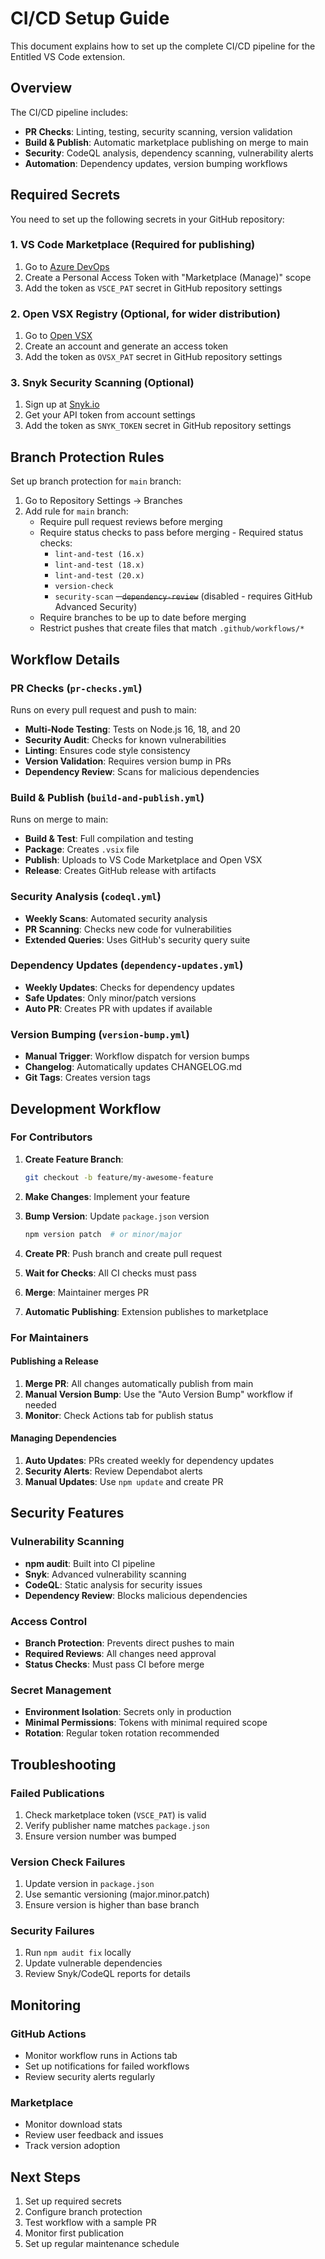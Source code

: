 # CI/CD Setup Guide

This document explains how to set up the complete CI/CD pipeline for the Entitled VS Code extension.

## Overview

The CI/CD pipeline includes:
- **PR Checks**: Linting, testing, security scanning, version validation
- **Build & Publish**: Automatic marketplace publishing on merge to main
- **Security**: CodeQL analysis, dependency scanning, vulnerability alerts
- **Automation**: Dependency updates, version bumping workflows

## Required Secrets

You need to set up the following secrets in your GitHub repository:

### 1. VS Code Marketplace (Required for publishing)

1. Go to [Azure DevOps](https://dev.azure.com)
2. Create a Personal Access Token with "Marketplace (Manage)" scope
3. Add the token as `VSCE_PAT` secret in GitHub repository settings

### 2. Open VSX Registry (Optional, for wider distribution)

1. Go to [Open VSX](https://open-vsx.org)
2. Create an account and generate an access token
3. Add the token as `OVSX_PAT` secret in GitHub repository settings

### 3. Snyk Security Scanning (Optional)

1. Sign up at [Snyk.io](https://snyk.io)
2. Get your API token from account settings
3. Add the token as `SNYK_TOKEN` secret in GitHub repository settings

## Branch Protection Rules

Set up branch protection for `main` branch:

1. Go to Repository Settings → Branches
2. Add rule for `main` branch:
   - Require pull request reviews before merging
   - Require status checks to pass before merging   - Required status checks:
     - `lint-and-test (16.x)`
     - `lint-and-test (18.x)`
     - `lint-and-test (20.x)`
     - `version-check`
     - `security-scan`
     ~~- `dependency-review`~~ (disabled - requires GitHub Advanced Security)
   - Require branches to be up to date before merging
   - Restrict pushes that create files that match `.github/workflows/*`

## Workflow Details

### PR Checks (`pr-checks.yml`)
Runs on every pull request and push to main:
- **Multi-Node Testing**: Tests on Node.js 16, 18, and 20
- **Security Audit**: Checks for known vulnerabilities
- **Linting**: Ensures code style consistency
- **Version Validation**: Requires version bump in PRs
- **Dependency Review**: Scans for malicious dependencies

### Build & Publish (`build-and-publish.yml`)
Runs on merge to main:
- **Build & Test**: Full compilation and testing
- **Package**: Creates `.vsix` file
- **Publish**: Uploads to VS Code Marketplace and Open VSX
- **Release**: Creates GitHub release with artifacts

### Security Analysis (`codeql.yml`)
- **Weekly Scans**: Automated security analysis
- **PR Scanning**: Checks new code for vulnerabilities
- **Extended Queries**: Uses GitHub's security query suite

### Dependency Updates (`dependency-updates.yml`)
- **Weekly Updates**: Checks for dependency updates
- **Safe Updates**: Only minor/patch versions
- **Auto PR**: Creates PR with updates if available

### Version Bumping (`version-bump.yml`)
- **Manual Trigger**: Workflow dispatch for version bumps
- **Changelog**: Automatically updates CHANGELOG.md
- **Git Tags**: Creates version tags

## Development Workflow

### For Contributors

1. **Create Feature Branch**:
   ```bash
   git checkout -b feature/my-awesome-feature
   ```

2. **Make Changes**: Implement your feature

3. **Bump Version**: Update `package.json` version
   ```bash
   npm version patch  # or minor/major
   ```

4. **Create PR**: Push branch and create pull request

5. **Wait for Checks**: All CI checks must pass

6. **Merge**: Maintainer merges PR

7. **Automatic Publishing**: Extension publishes to marketplace

### For Maintainers

#### Publishing a Release

1. **Merge PR**: All changes automatically publish from main
2. **Manual Version Bump**: Use the "Auto Version Bump" workflow if needed
3. **Monitor**: Check Actions tab for publish status

#### Managing Dependencies

1. **Auto Updates**: PRs created weekly for dependency updates
2. **Security Alerts**: Review Dependabot alerts
3. **Manual Updates**: Use `npm update` and create PR

## Security Features

### Vulnerability Scanning
- **npm audit**: Built into CI pipeline
- **Snyk**: Advanced vulnerability scanning
- **CodeQL**: Static analysis for security issues
- **Dependency Review**: Blocks malicious dependencies

### Access Control
- **Branch Protection**: Prevents direct pushes to main
- **Required Reviews**: All changes need approval
- **Status Checks**: Must pass CI before merge

### Secret Management
- **Environment Isolation**: Secrets only in production
- **Minimal Permissions**: Tokens with minimal required scope
- **Rotation**: Regular token rotation recommended

## Troubleshooting

### Failed Publications
1. Check marketplace token (`VSCE_PAT`) is valid
2. Verify publisher name matches `package.json`
3. Ensure version number was bumped

### Version Check Failures
1. Update version in `package.json`
2. Use semantic versioning (major.minor.patch)
3. Ensure version is higher than base branch

### Security Failures
1. Run `npm audit fix` locally
2. Update vulnerable dependencies
3. Review Snyk/CodeQL reports for details

## Monitoring

### GitHub Actions
- Monitor workflow runs in Actions tab
- Set up notifications for failed workflows
- Review security alerts regularly

### Marketplace
- Monitor download stats
- Review user feedback and issues
- Track version adoption

## Next Steps

1. Set up required secrets
2. Configure branch protection
3. Test workflow with a sample PR
4. Monitor first publication
5. Set up regular maintenance schedule
